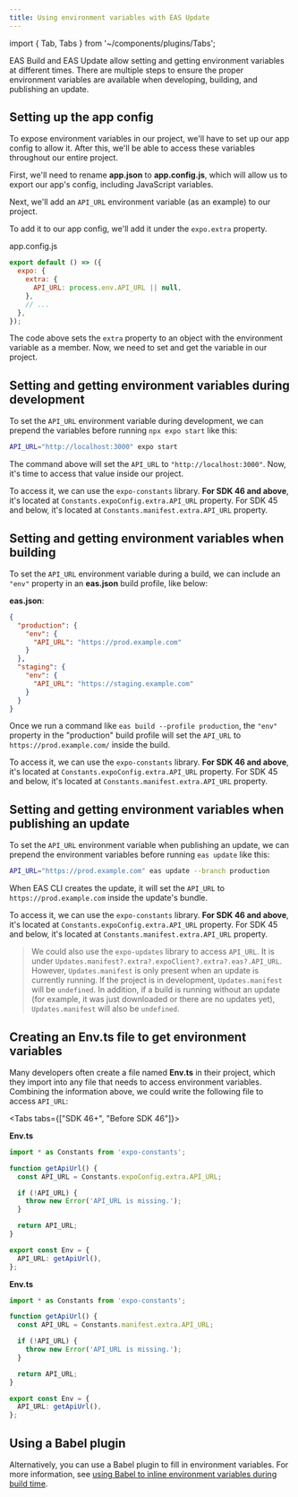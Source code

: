 ```yaml
---
title: Using environment variables with EAS Update
---
```


import { Tab, Tabs } from '~/components/plugins/Tabs';

EAS Build and EAS Update allow setting and getting environment variables at different times. There are multiple steps to ensure the proper environment variables are available when developing, building, and publishing an update.

## Setting up the app config

To expose environment variables in our project, we'll have to set up our app config to allow it. After this, we'll be able to access these variables throughout our entire project.

First, we'll need to rename **app.json** to **app.config.js**, which will allow us to export our app's config, including JavaScript variables.

Next, we'll add an `API_URL` environment variable (as an example) to our project.

To add it to our app config, we'll add it under the `expo.extra` property.

app.config.js

```js
export default () => ({
  expo: {
    extra: {
      API_URL: process.env.API_URL || null,
    },
    // ...
  },
});
```

The code above sets the `extra` property to an object with the environment variable as a member. Now, we need to set and get the variable in our project.

## Setting and getting environment variables during development

To set the `API_URL` environment variable during development, we can prepend the variables before running `npx expo start` like this:

```bash
API_URL="http://localhost:3000" expo start
```

The command above will set the `API_URL` to `"http://localhost:3000"`. Now, it's time to access that value inside our project.

To access it, we can use the `expo-constants` library. **For SDK 46 and above**, it's located at `Constants.expoConfig.extra.API_URL` property. For SDK 45 and below, it's located at `Constants.manifest.extra.API_URL` property.

## Setting and getting environment variables when building

To set the `API_URL` environment variable during a build, we can include an `"env"` property in an **eas.json** build profile, like below:

**eas.json**:

```json
{
  "production": {
    "env": {
      "API_URL": "https://prod.example.com"
    }
  },
  "staging": {
    "env": {
      "API_URL": "https://staging.example.com"
    }
  }
}
```

Once we run a command like `eas build --profile production`, the `"env"` property in the "production" build profile will set the `API_URL` to `https://prod.example.com/` inside the build.

To access it, we can use the `expo-constants` library. **For SDK 46 and above**, it's located at `Constants.expoConfig.extra.API_URL` property. For SDK 45 and below, it's located at `Constants.manifest.extra.API_URL` property.

## Setting and getting environment variables when publishing an update

To set the `API_URL` environment variable when publishing an update, we can prepend the environment variables before running `eas update` like this:

```bash
API_URL="https://prod.example.com" eas update --branch production
```

When EAS CLI creates the update, it will set the `API_URL` to `https://prod.example.com` inside the update's bundle.

To access it, we can use the `expo-constants` library. **For SDK 46 and above**, it's located at `Constants.expoConfig.extra.API_URL` property. For SDK 45 and below, it's located at `Constants.manifest.extra.API_URL` property.

> We could also use the `expo-updates` library to access `API_URL`. It is under `Updates.manifest?.extra?.expoClient?.extra?.eas?.API_URL`. However, `Updates.manifest` is only present when an update is currently running. If the project is in development, `Updates.manifest` will be `undefined`. In addition, if a build is running without an update (for example, it was just downloaded or there are no updates yet), `Updates.manifest` will also be `undefined`.

## Creating an Env.ts file to get environment variables

Many developers often create a file named **Env.ts** in their project, which they import into any file that needs to access environment variables. Combining the information above, we could write the following file to access `API_URL`:

<Tabs tabs={["SDK 46+", "Before SDK 46"]}>

<Tab>

**Env.ts**

```ts
import * as Constants from 'expo-constants';

function getApiUrl() {
  const API_URL = Constants.expoConfig.extra.API_URL;

  if (!API_URL) {
    throw new Error('API_URL is missing.');
  }

  return API_URL;
}

export const Env = {
  API_URL: getApiUrl(),
};
```

</Tab>

<Tab>

**Env.ts**

```ts
import * as Constants from 'expo-constants';

function getApiUrl() {
  const API_URL = Constants.manifest.extra.API_URL;

  if (!API_URL) {
    throw new Error('API_URL is missing.');
  }

  return API_URL;
}

export const Env = {
  API_URL: getApiUrl(),
};
```

</Tab>

</Tabs>

## Using a Babel plugin

Alternatively, you can use a Babel plugin to fill in environment variables. For more information, see [using Babel to inline environment variables during build time](guides/environment-variables/#using-babel-to-inline-environment-variables-during).
